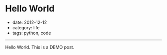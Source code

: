 # Hello World

- date: 2012-12-12
- category: life
- tags: python, code

----------------

Hello World. This is a DEMO post.

